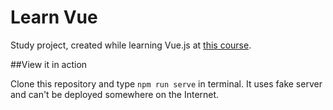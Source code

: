 # Learn Vue

Study project, created while learning Vue.js at [this course](http://learn.javascript.ru/courses/vue).  

##View it in action

Clone this repository and type `npm run serve` in terminal.
It uses fake server and can't be deployed somewhere on the Internet.